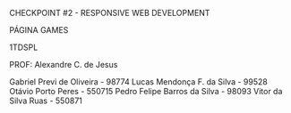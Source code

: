 CHECKPOINT #2 - RESPONSIVE WEB DEVELOPMENT

PÁGINA GAMES

1TDSPL

PROF: Alexandre C. de Jesus

Gabriel Previ de Oliveira - 98774
Lucas Mendonça F. da Silva - 99528
Otávio Porto Peres - 550715
Pedro Felipe Barros da Silva - 98093
Vitor da Silva Ruas - 550871 